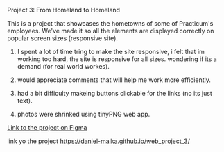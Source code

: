 Project 3: From Homeland to Homeland

This is a project that showcases the hometowns of some of Practicum's employees. We've made it so all the elements are displayed correctly on popular screen sizes (responsive site).

1. I spent a lot of time tring to make the site responsive, i felt that im working too hard, the site is responsive for all sizes. wondering if its a demand (for real world workes).

2. would appreciate comments that will help me work more efficiently.

3. had a bit difficulty makeing buttons clickable for the links (no its just text).
4. photos were shrinked using tinyPNG web app.

[Link to the project on Figma](https://www.figma.com/file/1zCYcflj6BJx5VqOvXU9nb/Sprint-3-From-Homeland-to-Homeland-desktop-mobile?node-id=0%3A1)

link yo the project https://daniel-malka.github.io/web_project_3/
